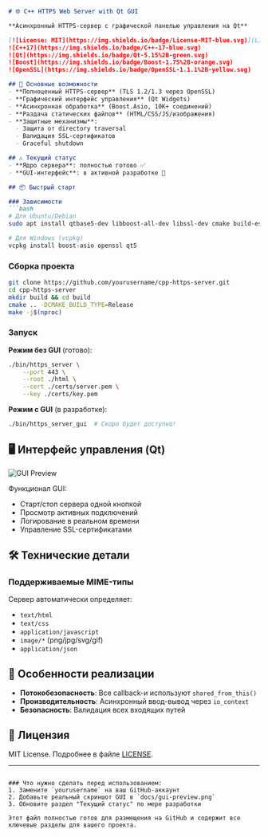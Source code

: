 ```markdown
# 🌐 C++ HTTPS Web Server with Qt GUI

**Асинхронный HTTPS-сервер с графической панелью управления на Qt**  

[![License: MIT](https://img.shields.io/badge/License-MIT-blue.svg)](LICENSE)  
![C++17](https://img.shields.io/badge/C++-17-blue.svg)
![Qt](https://img.shields.io/badge/Qt-5.15%2B-green.svg)
![Boost](https://img.shields.io/badge/Boost-1.75%2B-orange.svg)
![OpenSSL](https://img.shields.io/badge/OpenSSL-1.1.1%2B-yellow.svg)

## 🚀 Основные возможности
- **Полноценный HTTPS-сервер** (TLS 1.2/1.3 через OpenSSL)
- **Графический интерфейс управления** (Qt Widgets)
- **Асинхронная обработка** (Boost.Asio, 10К+ соединений)
- **Раздача статических файлов** (HTML/CSS/JS/изображения)
- **Защитные механизмы**:
  - Защита от directory traversal
  - Валидация SSL-сертификатов
  - Graceful shutdown

## ⚠️ Текущий статус
- **Ядро сервера**: полностью готово ✅
- **GUI-интерфейс**: в активной разработке 🚧

## 📦 Быстрый старт

### Зависимости
```bash
# Для Ubuntu/Debian
sudo apt install qtbase5-dev libboost-all-dev libssl-dev cmake build-essential

# Для Windows (vcpkg)
vcpkg install boost-asio openssl qt5
```

### Сборка проекта
```bash
git clone https://github.com/yourusername/cpp-https-server.git
cd cpp-https-server
mkdir build && cd build
cmake .. -DCMAKE_BUILD_TYPE=Release
make -j$(nproc)
```

### Запуск
**Режим без GUI** (готово):
```bash
./bin/https_server \
    --port 443 \
    --root ./html \
    --cert ./certs/server.pem \
    --key ./certs/key.pem
```

**Режим с GUI** (в разработке):
```bash
./bin/https_server_gui  # Скоро будет доступно!
```

## 🖥️ Интерфейс управления (Qt)
![GUI Preview](docs/gui-preview.png)

Функционал GUI:
- Старт/стоп сервера одной кнопкой
- Просмотр активных подключений
- Логирование в реальном времени
- Управление SSL-сертификатами

## 🛠 Технические детали

### Поддерживаемые MIME-типы
Сервер автоматически определяет:
- `text/html`
- `text/css` 
- `application/javascript`
- `image/*` (png/jpg/svg/gif)
- `application/json`

## 🌟 Особенности реализации
- **Потокобезопасность**: Все callback-и используют `shared_from_this()`
- **Производительность**: Асинхронный ввод-вывод через `io_context`
- **Безопасность**: Валидация всех входящих путей

## 📜 Лицензия
MIT License. Подробнее в файле [LICENSE](LICENSE).

---




```

### Что нужно сделать перед использованием:
1. Замените `yourusername` на ваш GitHub-аккаунт
2. Добавьте реальный скриншот GUI в `docs/gui-preview.png`
3. Обновите раздел "Текущий статус" по мере разработки

Этот файл полностью готов для размещения на GitHub и содержит все ключевые разделы для вашего проекта.
